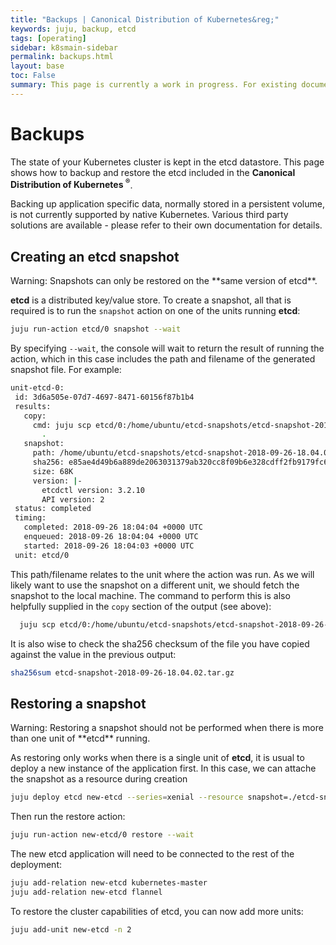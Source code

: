 ```yaml
---
title: "Backups | Canonical Distribution of Kubernetes&reg;"
keywords: juju, backup, etcd
tags: [operating]
sidebar: k8smain-sidebar
permalink: backups.html
layout: base
toc: False
summary: This page is currently a work in progress. For existing documentation, please visit <a href="https://kubernetes.io/docs/getting-started-guides/ubuntu/"> https://kubernetes.io/docs/getting-started-guides/ubuntu/ </a>
---
```


# Backups

The state of your Kubernetes cluster is kept in the etcd datastore. This page
shows how to backup and restore the etcd included in the **Canonical
Distribution of Kubernetes <sup>&reg;</sup>**.

 Backing up application specific data, normally stored in a persistent volume, is not
 currently supported by native Kubernetes. Various third party solutions are available -
 please refer to their own documentation for details.

 ## Creating an **etcd** snapshot

 <div class="p-notification--warning"><p class="p-notification__response">
 <span class="p-notification__status">Warning:</span>
 Snapshots can only be restored on the **same version of etcd**.
  </p></div>



 **etcd** is a distributed key/value store. To create a snapshot, all that is required is to run
 the `snapshot` action on one of the units running **etcd**:

 ```bash
 juju run-action etcd/0 snapshot --wait
 ```

 By specifying `--wait`, the console will wait to return the result of running
 the action, which in this case includes the path and filename of the generated
 snapshot file. For example:

 ```bash
 unit-etcd-0:
  id: 3d6a505e-07d7-4697-8471-60156f87b1b4
  results:
    copy:
      cmd: juju scp etcd/0:/home/ubuntu/etcd-snapshots/etcd-snapshot-2018-09-26-18.04.02.tar.gz
        .
    snapshot:
      path: /home/ubuntu/etcd-snapshots/etcd-snapshot-2018-09-26-18.04.02.tar.gz
      sha256: e85ae4d49b6a889de2063031379ab320cc8f09b6e328cdff2fb9179fc641eee9
      size: 68K
      version: |-
        etcdctl version: 3.2.10
        API version: 2
  status: completed
  timing:
    completed: 2018-09-26 18:04:04 +0000 UTC
    enqueued: 2018-09-26 18:04:04 +0000 UTC
    started: 2018-09-26 18:04:03 +0000 UTC
  unit: etcd/0
  ```

  This path/filename relates to the unit where the action was run. As we will
  likely want to use the snapshot on a different unit, we should fetch the
  snapshot to the local machine. The command to perform this is also helpfully
  supplied in the `copy` section of the output (see above):

```bash
  juju scp etcd/0:/home/ubuntu/etcd-snapshots/etcd-snapshot-2018-09-26-18.04.02.tar.gz .
  ```

It is also wise to check the sha256 checksum of the file you have copied
against the value in the previous output:

```bash
sha256sum etcd-snapshot-2018-09-26-18.04.02.tar.gz
```

## Restoring a snapshot

<div class="p-notification--warning"><p class="p-notification__response">
<span class="p-notification__status">Warning:</span>
Restoring a snapshot should not be performed when there is more than one unit of **etcd** running.
 </p></div>

 As restoring only works when there is a single unit of **etcd**, it is usual to deploy a new
instance of the application first. In this case, we can attache the snapshot as a resource during creation

```bash
juju deploy etcd new-etcd --series=xenial --resource snapshot=./etcd-snapshot-2018-09-26-18.04.02.tar.gz
```

Then run the restore action:

```bash
juju run-action new-etcd/0 restore --wait
```

The new etcd application will need to be connected to the rest of the deployment:

```bash
juju add-relation new-etcd kubernetes-master
juju add-relation new-etcd flannel
```

To restore the cluster capabilities of etcd, you can now add more units:

```bash
juju add-unit new-etcd -n 2
```
